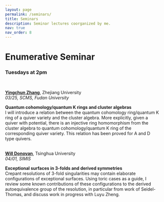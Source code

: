 ```yaml
---
layout: page
permalink: /seminars/
title: Seminars
description: Seminar lectures coorganized by me. 
nav: true
nav_order: 8
---
```



# Enumerative Seminar <br>
### Tuesdays at 2pm
&nbsp;
&nbsp;

[**Yingchun Zhang**](https://sites.google.com/view/yingchunzhangmathe/home), Zhejiang University <br>
_03/25, SCMS, Fudan University_

**Quantum cohomology/quantum K rings and cluster algebras**<br>
I will introduce a relation between the quantum cohomology ring/quantum K ring of a quiver variety and the cluster algebra. More explicitly, given a quiver with potential, there is an injective ring homomorphism from the cluster algebra to quantum cohomology/quantum K ring of the corresponding quiver variety. This relation has been proved for A and D type quivers.
<br/>
<br/>

[**Will Donovan**](https://w-donovan.github.io/), Tsinghua University <br>
_04/01, SIMIS_

**Exceptional surfaces in 3-folds and derived symmetries**<br>
Crepant resolutions of 3-fold singularities may contain elaborate configurations of exceptional surfaces. Using toric cases as a guide, I review some known contributions of these configurations to the derived autoequivalence group of the resolution, in particular from work of Seidel-Thomas, and discuss work in progress with Luyu Zheng.
